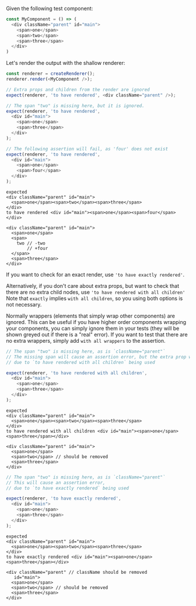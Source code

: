 Given the following test component:

```js
const MyComponent = () => (
  <div className="parent" id="main">
    <span>one</span>
    <span>two</span>
    <span>three</span>
  </div>
)
```

Let's render the output with the shallow renderer:

```js
const renderer = createRenderer();
renderer.render(<MyComponent />);
```

```js
// Extra props and children from the render are ignored
expect(renderer, 'to have rendered', <div className="parent" />);
```

```js
// The span "two" is missing here, but it is ignored.
expect(renderer, 'to have rendered',
  <div id="main">
    <span>one</span>
    <span>three</span>
  </div>
);
```

```js
// The following assertion will fail, as 'four' does not exist
expect(renderer, 'to have rendered',
  <div id="main">
    <span>one</span>
    <span>four</span>
  </div>
);
```

```output
expected
<div className="parent" id="main">
  <span>one</span><span>two</span><span>three</span>
</div>
to have rendered <div id="main"><span>one</span><span>four</span></div>

<div className="parent" id="main">
  <span>one</span>
  <span>
    two // -two
        // +four
  </span>
  <span>three</span>
</div>
```

If you want to check for an exact render, use `'to have exactly rendered'`.

Alternatively, if you don't care about extra props, but want to check that there are no extra child nodes, use `'to have rendered with all children'`
Note that `exactly` implies `with all children`, so you using both options is not necessary.

Normally wrappers (elements that simply wrap other components) are ignored. This can be useful if you have higher order
components wrapping your components, you can simply ignore them in your tests (they will be shown greyed out 
if there is a "real" error).  If you want to test that there are no extra wrappers, simply add 
`with all wrappers` to the assertion.


```js
// The span "two" is missing here, as is `className="parent"`
// The missing span will cause an assertion error, but the extra prop will be ignored
// due to `to have rendered with all children` being used

expect(renderer, 'to have rendered with all children',
  <div id="main">
    <span>one</span>
    <span>three</span>
  </div>
);
```

```output
expected
<div className="parent" id="main">
  <span>one</span><span>two</span><span>three</span>
</div>
to have rendered with all children <div id="main"><span>one</span><span>three</span></div>

<div className="parent" id="main">
  <span>one</span>
  <span>two</span> // should be removed
  <span>three</span>
</div>
```

```js
// The span "two" is missing here, as is `className="parent"`
// This will cause an assertion error,
// due to `to have exactly rendered` being used

expect(renderer, 'to have exactly rendered',
  <div id="main">
    <span>one</span>
    <span>three</span>
  </div>
);
```

```output
expected
<div className="parent" id="main">
  <span>one</span><span>two</span><span>three</span>
</div>
to have exactly rendered <div id="main"><span>one</span><span>three</span></div>

<div className="parent" // className should be removed
   id="main">
  <span>one</span>
  <span>two</span> // should be removed
  <span>three</span>
</div>
```

